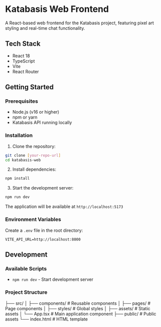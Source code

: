 # Katabasis Web Frontend

A React-based web frontend for the Katabasis project, featuring pixel art styling and real-time chat functionality.

## Tech Stack

- React 18
- TypeScript
- Vite
- React Router

## Getting Started

### Prerequisites

- Node.js (v16 or higher)
- npm or yarn
- Katabasis API running locally

### Installation

1. Clone the repository:
```bash
git clone [your-repo-url]
cd katabasis-web
```

2. Install dependencies:
```bash
npm install
```

3. Start the development server:
```bash
npm run dev
```

The application will be available at `http://localhost:5173`

### Environment Variables

Create a `.env` file in the root directory:

```env
VITE_API_URL=http://localhost:8000
```

## Development

### Available Scripts

- `npm run dev` - Start development server

### Project Structure

├── src/
│ ├── components/ # Reusable components
│ ├── pages/ # Page components
│ ├── styles/ # Global styles
│ ├── assets/ # Static assets
│ └── App.tsx # Main application component
├── public/ # Public assets
└── index.html # HTML template